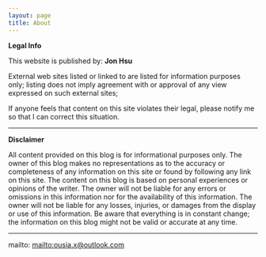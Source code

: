 ```yaml
---
layout: page
title: About
---
```


**Legal Info**

This website is published by: **Jon Hsu**

External web sites listed or linked to are listed for information purposes only; listing does not imply agreement with or approval of any view expressed on such external sites;

If anyone feels that content on this site violates their legal, please notify me so that I can correct this situation.

* * *

**Disclaimer**

All content provided on this blog is for informational purposes only. The owner of this blog makes no representations as to the accuracy or completeness of any information on this site or found by following any link on this site. The content on this blog is based on personal experiences or opinions of the writer. The owner will not be liable for any errors or omissions in this information nor for the availability of this information. The owner will not be liable for any losses, injuries, or damages from the display or use of this information. Be aware that everything is in constant change; the information on this blog might not be valid or accurate at any time.

* * *

mailto: <mailto:ousia.x@outlook.com>
